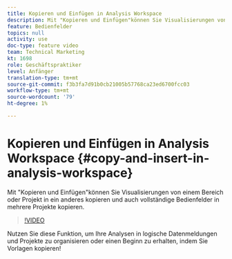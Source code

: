 ```yaml
---
title: Kopieren und Einfügen in Analysis Workspace
description: Mit "Kopieren und Einfügen"können Sie Visualisierungen von einem Bereich oder Projekt in ein anderes kopieren und auch vollständige Bedienfelder in mehrere Projekte kopieren.
feature: Bedienfelder
topics: null
activity: use
doc-type: feature video
team: Technical Marketing
kt: 1698
role: Geschäftspraktiker
level: Anfänger
translation-type: tm+mt
source-git-commit: f3b3fa7d91b0cb21005b57768ca23ed6700fcc03
workflow-type: tm+mt
source-wordcount: '79'
ht-degree: 1%

---
```



# Kopieren und Einfügen in Analysis Workspace {#copy-and-insert-in-analysis-workspace}

Mit &quot;Kopieren und Einfügen&quot;können Sie Visualisierungen von einem Bereich oder Projekt in ein anderes kopieren und auch vollständige Bedienfelder in mehrere Projekte kopieren.

>[!VIDEO](https://video.tv.adobe.com/v/23230/?quality=12)

Nutzen Sie diese Funktion, um Ihre Analysen in logische Datenmeldungen und Projekte zu organisieren oder einen Beginn zu erhalten, indem Sie Vorlagen kopieren!
